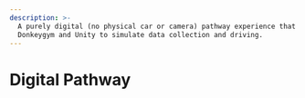 ```yaml
---
description: >-
  A purely digital (no physical car or camera) pathway experience that utilizes
  Donkeygym and Unity to simulate data collection and driving.
---
```


# Digital Pathway


